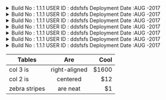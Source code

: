 <details>

| Tables        | Are           | Cool  |
| ------------- |:-------------:| -----:|
| col 3 is      | right-aligned | $1600 |
| col 2 is      | centered      |   $12 |
| zebra stripes | are neat      |    $1 |

 <summary>Build No : 1.1.1 USER ID : ddsfsfs  Deployment Date :AUG -2017</summary>

</details>
<details>
 <summary>Build No : 1.1.1 USER ID : ddsfsfs  Deployment Date :AUG -2017</summary>
| Tables        | Are           | Cool  |
| ------------- |:-------------:| -----:|
| col 3 is      | right-aligned | $1600 |
| col 2 is      | centered      |   $12 |
| zebra stripes | are neat      |    $1 |
</details>
<details>
 <summary>Build No : 1.1.1 USER ID : ddsfsfs  Deployment Date :AUG -2017</summary>
| Tables        | Are           | Cool  |
| ------------- |:-------------:| -----:|
| col 3 is      | right-aligned | $1600 |
| col 2 is      | centered      |   $12 |
| zebra stripes | are neat      |    $1 |
</details>
<details>
 <summary>Build No : 1.1.1 USER ID : ddsfsfs  Deployment Date :AUG -2017</summary>
| Tables        | Are           | Cool  |
| ------------- |:-------------:| -----:|
| col 3 is      | right-aligned | $1600 |
| col 2 is      | centered      |   $12 |
| zebra stripes | are neat      |    $1 |
</details>
<details>
 <summary>Build No : 1.1.1 USER ID : ddsfsfs  Deployment Date :AUG -2017</summary>
 ...this is hidden, collapsable content...
</details><details>
 <summary>Build No : 1.1.1 USER ID : ddsfsfs  Deployment Date :AUG -2017</summary>
 ...this is hidden, collapsable content...
</details>
<details>
 <summary>Build No : 1.1.1 USER ID : ddsfsfs  Deployment Date :AUG -2017</summary>
 ...this is hidden, collapsable content...
</details>

| Tables        | Are           | Cool  |
| ------------- |:-------------:| -----:|
| col 3 is      | right-aligned | $1600 |
| col 2 is      | centered      |   $12 |
| zebra stripes | are neat      |    $1 |
